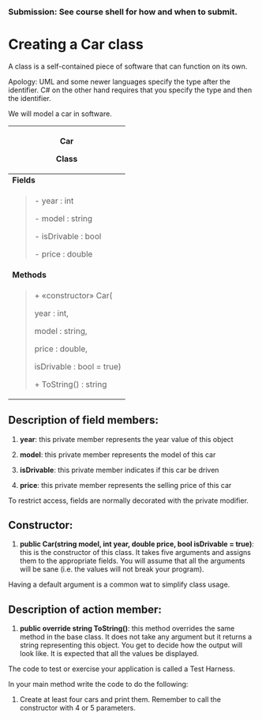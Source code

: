 ### Submission: See course shell for how and when to submit.

# Creating a Car class

A class is a self-contained piece of software that can function on its
own.

Apology: UML and some newer languages specify the type after the
identifier. C# on the other hand requires that you specify the type and
then the identifier.

We will model a car in software.

<table>
<colgroup>
<col style="width: 100%" />
</colgroup>
<thead>
<tr class="header">
<th><p><strong>Car</strong></p>
<p>Class</p></th>
</tr>
</thead>
<tbody>
<tr class="odd">
<td><strong>Fields</strong></td>
</tr>
<tr class="even">
<td><blockquote>
<p>- year : int</p>
<p>- model : string</p>
<p>- isDrivable : bool</p>
<p>- price : double</p>
</blockquote></td>
</tr>
<tr class="odd">
<td><strong>Methods</strong></td>
</tr>
<tr class="even">
<td><blockquote>
<p>+ «constructor» Car(</p>
<p>year : int,</p>
<p>model : string,</p>
<p>price : double,</p>
<p>isDrivable : bool = true)</p>
<p>+ ToString() : string</p>
</blockquote></td>
</tr>
</tbody>
</table>

## Description of field members:

1.  **year**: this private member represents the year value of this
    object

2.  **model**: this private member represents the model of this car

3.  **isDrivable**: this private member indicates if this car be driven

4.  **price**: this private member represents the selling price of this
    car

To restrict access, fields are normally decorated with the private
modifier.

## Constructor:

1.  **<span class="mark">public Car(string model, int year, double
    price, bool isDrivable = true)</span>**: this is the constructor of
    this class. It takes five arguments and assigns them to the
    appropriate fields. You will assume that all the arguments will be
    sane (i.e. the values will not break your program).

Having a default argument is a common wat to simplify class usage.

## Description of action member:

1.  **<span class="mark">public override string ToString()</span>**:
    this method overrides the same method in the base class. It does not
    take any argument but it returns a string representing this object.
    You get to decide how the output will look like. It is expected that
    all the values be displayed.

The code to test or exercise your application is called a Test Harness.

In your main method write the code to do the following:

1.  Create at least four cars and print them. Remember to call the
    constructor with 4 or 5 parameters.
